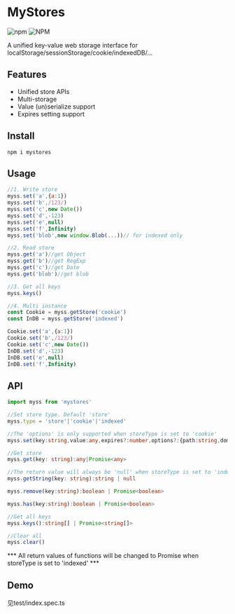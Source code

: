 # MyStores
![npm](https://img.shields.io/npm/v/mystores)
![NPM](https://img.shields.io/npm/l/mystores)

A unified key-value web storage interface for localStorage/sessionStorage/cookie/indexedDB/...

## Features
- Unified store APIs
- Multi-storage
- Value (un)serialize support
- Expires setting support

## Install

```
npm i mystores
```

## Usage
```js
//1. Write store
myss.set('a',{a:1})
myss.set('b',/123/)
myss.set('c',new Date())
myss.set('d',-123)
myss.set('e',null)
myss.set('f',Infinity)
myss.set('blob',new window.Blob(...))// for indexed only

//2. Read store
myss.get('a')//get Object
myss.get('b')//get RegExp
myss.get('c')//get Date
myss.get('blob')//get blob

//3. Get all keys
myss.keys()

//4. Multi instance
const Cookie = myss.getStore('cookie')
const InDB = myss.getStore('indexed')

Cookie.set('a',{a:1})
Cookie.set('b',/123/)
Cookie.set('c',new Date())
InDB.set('d',-123)
InDB.set('e',null)
InDB.set('f',Infinity)
```

## API
```ts
import myss from 'mystores'

//Set store type. Default 'store'
myss.type = 'store'|'cookie'|'indexed'

//The 'options' is only supported when storeType is set to 'cookie'
myss.set(key:string,value:any,expires?:number,options?:{path:string,domain?:string,secure:boolean}):boolean | Promise<boolean>

//Get store
myss.get(key: string):any|Promise<any>

//The return value will always be 'null' when storeType is set to 'indexed' 
myss.getString(key: string):string | null

myss.remove(key:string):boolean | Promise<boolean>

myss.has(key:string):boolean | Promise<boolean>

//Get all keys
myss.keys():string[] | Promise<string[]>

//Clear all
myss.clear()
```
*** All return values of functions will be changed to Promise when storeType is set to 'indexed' ***

## Demo
见test/index.spec.ts